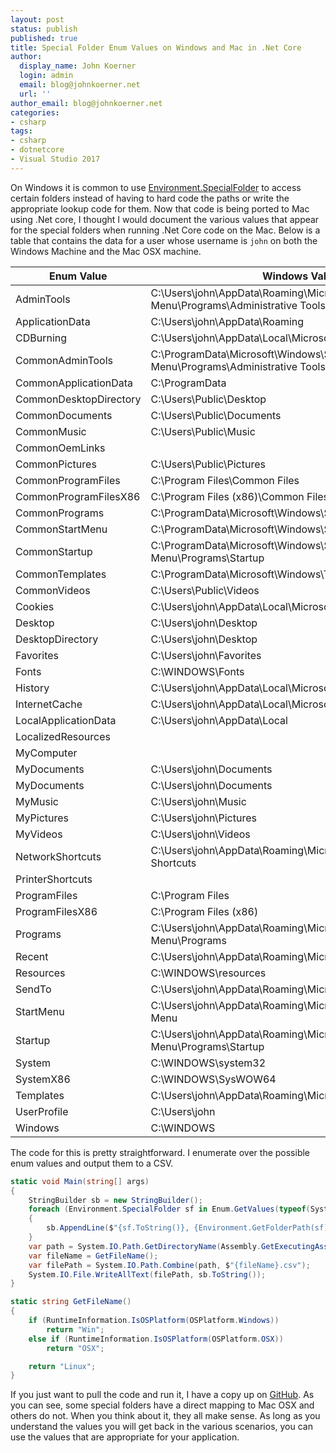 ```yaml
---
layout: post
status: publish
published: true
title: Special Folder Enum Values on Windows and Mac in .Net Core
author:
  display_name: John Koerner
  login: admin
  email: blog@johnkoerner.net
  url: ''
author_email: blog@johnkoerner.net
categories:
- csharp
tags:
- csharp
- dotnetcore
- Visual Studio 2017
---
```

On Windows it is common to use [Environment.SpecialFolder](https://msdn.microsoft.com/en-us/library/system.environment.specialfolder(v=vs.110).aspx) to access certain folders instead of having to hard code the paths or write the appropriate lookup code for them.  Now that code is being ported to Mac using .Net core, I thought I would document the various values that appear for the special folders when running .Net Core code on the Mac.  Below is a table that contains the data for a user whose username is `john` on both the Windows Machine and the Mac OSX machine. 


| Enum Value             | Windows Value                                                                             | Mac Value                      |
|------------------------|-------------------------------------------------------------------------------------------|--------------------------------|
| AdminTools             |  C:\Users\john\AppData\Roaming\Microsoft\Windows\Start Menu\Programs\Administrative Tools |                                |
| ApplicationData        |  C:\Users\john\AppData\Roaming                                                            |  /Users/john/.config           |
| CDBurning              |  C:\Users\john\AppData\Local\Microsoft\Windows\Burn\Burn                                  |                                |
| CommonAdminTools       |  C:\ProgramData\Microsoft\Windows\Start Menu\Programs\Administrative Tools                |                                |
| CommonApplicationData  |  C:\ProgramData                                                                           |  /usr/share                    |
| CommonDesktopDirectory |  C:\Users\Public\Desktop                                                                  |                                |
| CommonDocuments        |  C:\Users\Public\Documents                                                                |                                |
| CommonMusic            |  C:\Users\Public\Music                                                                    |                                |
| CommonOemLinks         |                                                                                           |                                |
| CommonPictures         |  C:\Users\Public\Pictures                                                                 |                                |
| CommonProgramFiles     |  C:\Program Files\Common Files                                                            |                                |
| CommonProgramFilesX86  |  C:\Program Files (x86)\Common Files                                                      |                                |
| CommonPrograms         |  C:\ProgramData\Microsoft\Windows\Start Menu\Programs                                     |                                |
| CommonStartMenu        |  C:\ProgramData\Microsoft\Windows\Start Menu                                              |                                |
| CommonStartup          |  C:\ProgramData\Microsoft\Windows\Start Menu\Programs\Startup                             |                                |
| CommonTemplates        |  C:\ProgramData\Microsoft\Windows\Templates                                               |                                |
| CommonVideos           |  C:\Users\Public\Videos                                                                   |                                |
| Cookies                |  C:\Users\john\AppData\Local\Microsoft\Windows\INetCookies                                |                                |
| Desktop                |  C:\Users\john\Desktop                                                                    |  /Users/john/Desktop           |
| DesktopDirectory       |  C:\Users\john\Desktop                                                                    |  /Users/john/Desktop           |
| Favorites              |  C:\Users\john\Favorites                                                                  |  /Users/john/Library/Favorites |
| Fonts                  |  C:\WINDOWS\Fonts                                                                         |  /Users/john/Library/Fonts     |
| History                |  C:\Users\john\AppData\Local\Microsoft\Windows\History                                    |                                |
| InternetCache          |  C:\Users\john\AppData\Local\Microsoft\Windows\INetCache                                  |  /Users/john/Library/Caches    |
| LocalApplicationData   |  C:\Users\john\AppData\Local                                                              |  /Users/john/.local/share      |
| LocalizedResources     |                                                                                           |                                |
| MyComputer             |                                                                                           |                                |
| MyDocuments            |  C:\Users\john\Documents                                                                  |  /Users/john                   |
| MyDocuments            |  C:\Users\john\Documents                                                                  |  /Users/john                   |
| MyMusic                |  C:\Users\john\Music                                                                      |  /Users/john/Music             |
| MyPictures             | C:\Users\john\Pictures                                                                    |  /Users/john/Pictures          |
| MyVideos               |  C:\Users\john\Videos                                                                     |                                |
| NetworkShortcuts       |  C:\Users\john\AppData\Roaming\Microsoft\Windows\Network Shortcuts                        |                                |
| PrinterShortcuts       |                                                                                           |                                |
| ProgramFiles           |  C:\Program Files                                                                         |  /Applications                 |
| ProgramFilesX86        |  C:\Program Files (x86)                                                                   |                                |
| Programs               |  C:\Users\john\AppData\Roaming\Microsoft\Windows\Start Menu\Programs                      |                                |
| Recent                 |  C:\Users\john\AppData\Roaming\Microsoft\Windows\Recent                                   |                                |
| Resources              |  C:\WINDOWS\resources                                                                     |                                |
| SendTo                 |  C:\Users\john\AppData\Roaming\Microsoft\Windows\SendTo                                   |                                |
| StartMenu              |  C:\Users\john\AppData\Roaming\Microsoft\Windows\Start Menu                               |                                |
| Startup                |  C:\Users\john\AppData\Roaming\Microsoft\Windows\Start Menu\Programs\Startup              |                                |
| System                 |  C:\WINDOWS\system32                                                                      |  /System                       |
| SystemX86              |  C:\WINDOWS\SysWOW64                                                                      |                                |
| Templates              |  C:\Users\john\AppData\Roaming\Microsoft\Windows\Templates                                |                                |
| UserProfile            |  C:\Users\john                                                                            |  /Users/john                   |
| Windows                |  C:\WINDOWS                                                                               |                                |

The code for this is pretty straightforward. I enumerate over the possible enum values and output them to a CSV. 

``` csharp
static void Main(string[] args)
{
    StringBuilder sb = new StringBuilder();
    foreach (Environment.SpecialFolder sf in Enum.GetValues(typeof(System.Environment.SpecialFolder)))
    {
        sb.AppendLine($"{sf.ToString()}, {Environment.GetFolderPath(sf)}");
    }
    var path = System.IO.Path.GetDirectoryName(Assembly.GetExecutingAssembly().FullName);
    var fileName = GetFileName();
    var filePath = System.IO.Path.Combine(path, $"{fileName}.csv");
    System.IO.File.WriteAllText(filePath, sb.ToString());
}

static string GetFileName()
{
    if (RuntimeInformation.IsOSPlatform(OSPlatform.Windows))
        return "Win";
    else if (RuntimeInformation.IsOSPlatform(OSPlatform.OSX))
        return "OSX";

    return "Linux";
}
```
If you just want to pull the code and run it, I have a copy up on [GitHub](https://github.com/johnkoerner/NetCoreSpecialFolders/blob/master/Program.cs). As you can see, some special folders have a direct mapping to Mac OSX and others do not.  When you think about it, they all make sense.  As long as you understand the values you will get back in the various scenarios, you can use the values that are appropriate for your application.